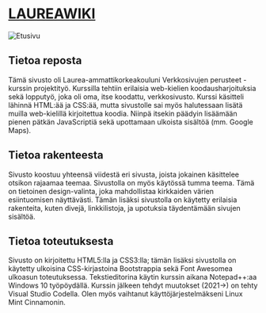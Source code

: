 # [LAUREAWIKI](https://ehkuitti.github.io/laureawiki)

![Etusivu](https://user-images.githubusercontent.com/72074501/153751158-4f0d76f3-fefd-4ebe-a387-31a1e6d9baf0.png)

## Tietoa reposta

Tämä sivusto oli Laurea-ammattikorkeakouluni Verkkosivujen perusteet -kurssin projektityö. Kurssilla tehtiin erilaisia web-kielien koodausharjoituksia sekä lopputyö, joka oli oma, itse koodattu, verkkosivusto. Kurssi käsitteli lähinnä HTML:ää ja CSS:ää, mutta sivustolle sai myös halutessaan lisätä muilla web-kielillä kirjoitettua koodia. Niinpä itsekin päädyin lisäämään pienen pätkän JavaScriptiä sekä upottamaan ulkoista sisältöä (mm. Google Maps). 

## Tietoa rakenteesta

Sivusto koostuu yhteensä viidestä eri sivusta, joista jokainen käsittelee otsikon rajaamaa teemaa. Sivustolla on myös käytössä tumma teema. Tämä on tietoinen design-valinta, joka mahdollistaa kirkkaiden värien esiintuomisen näyttävästi. Tämän lisäksi sivustolla on käytetty erilaisia rakenteita, kuten divejä, linkkilistoja, ja upotuksia täydentämään sivujen sisältöä. 

## Tietoa toteutuksesta

Sivusto on kirjoitettu HTML5:lla ja CSS3:lla; tämän lisäksi sivustolla on käytetty ulkoisina CSS-kirjastoina Bootstrappia sekä Font Awesomea ulkoasun toteutuksessa. Tekstieditorina käytin kurssin aikana Notepad++:aa Windows 10 työpöydällä. Kurssin jälkeen tehdyt muutokset (2021->) on tehty Visual Studio Codella. Olen myös vaihtanut käyttöjärjestelmäkseni Linux Mint Cinnamonin. 
